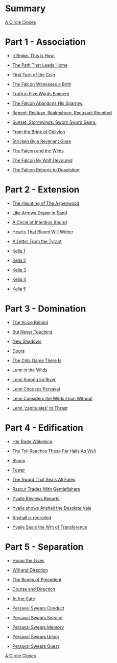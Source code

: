 # Summary

[A Circle Closes](./prol_a_circle_closes.md)

# Part 1 - Association

- [It Broke. This is How.](./it_broke_this_is_how.md)

- [The Path That Leads Home](./the_path_that_leads_home.md)

- [First Turn of the Coin]()

- [The Falcon Witnesses a Birth]()

- [Truth in Five Words Eminent]()

- [The Falcon Abandons His Sparrow]()

- [Regent, Recluse, Realmshorn, Recusant Reunited]()

- [Sunset. Stormwinds. Sworn Sword Sears.]()

- [From the Brink of Oblivion]()

- [Stricken By a Revenant Glare]()

- [The Falcon and the Wilds]()

- [The Falcon By Wolf Devoured]()

- [The Falcon Returns to Desolation]()

# Part 2 - Extension

- [The Haunting of The Aspenwood]()

- [Like Arrows Drawn in Sand]()

- [A Circle of Intention Bound]()

- [Hearts That Bloom Will Wither]()

- [A Letter From the Tyrant]()

- [Kella 1]()

- [Kella 2]()

- [Kella 3]()

- [Kella 4]()

- [Kella 5]()

# Part 3 - Domination

- [The Voice Behind]()

- [But Never Touching]()

- [New Shadows]()

- [Doors]()

- [The Only Game There Is]()

- [Lenn in the Wilds]()

- [Lenn Among Ea'River]()

- [Lenn Chooses Persaval]()

- [Lenn Considers the Wilds From Without]()

- [Lenn 'capitulates' to Thrast]()

# Part 4 - Edification

- [Her Body Wakening]()

- [The Toll Reaches These Far Halls As Well]()

- [Bloom]()

- [Tower]()

- [The Sword That Seals All Fates]()

- [Rascur Trades With Gentlefishers]()

- [Yvalle Reviews Reports]()

- [Yvalle shows Anshall the Desolate Vale]()

- [Anshall is recruited]()

- [Yvalle Seals the Writ of Transference]()

# Part 5 - Separation

- [Honor the Lives]()

- [Will and Direction]()

- [The Bones of Precedent]()

- [Course and Direction]()

- [At the Gate]()

- [Persaval Swears Conduct]()

- [Persaval Swears Service]()

- [Persaval Swears Memory]()

- [Persaval Swears Union]()

- [Persaval Swears Quest]()

[A Circle Closes]()